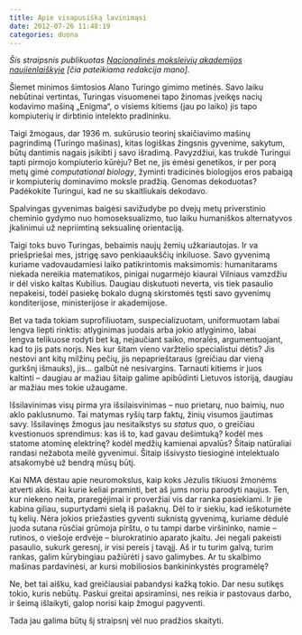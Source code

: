 ```yaml
---
title: Apie visapusišką lavinimąsi
date: 2012-07-26 11:48:19
categories: duona
---
```


*Šis straipsnis publikuotas [Nacionalinės moksleivių akademijos naujienlaiškyje](http://www.nmakademija.lt/nma-zmones/jonas-kubilius-apie-visapusiska-lavinimasi/) [čia pateikiama redakcija mano].*

Šiemet minimos šimtosios Alano Turingo gimimo metinės. Savo laiku nebūtinai vertintas, Turingas visuomenei tapo žinomas įveikęs nacių kodavimo mašiną „Enigma“, o visiems kitiems (jau po laiko) jis tapo kompiuterių ir dirbtinio intelekto pradininku.

Taigi žmogaus, dar 1936 m. sukūrusio teorinį skaičiavimo mašinų pagrindimą (Turingo mašinas), kitas logiškas žingsnis gyvenime, sakytum, būtų dantimis nagais įsikibti į savo išradimą. Pavyzdžiui, kas trukdė Turingui tapti pirmojo kompiuterio kūrėju? Bet ne, jis ėmėsi genetikos, ir per porą metų gimė *computational biology*, žyminti tradicinės biologijos eros pabaigą ir kompiuterių dominavimo moksle pradžią. Genomas dekoduotas? Padėkokite Turingui, kad ne su skaitliukais dekodavo.

Spalvingas gyvenimas baigėsi savižudybe po dvejų metų priverstinio cheminio gydymo nuo homoseksualizmo, tuo laiku humaniškos alternatyvos įkalinimui už nepriimtiną seksualinę orientaciją.

Taigi toks buvo Turingas, bebaimis naujų žemių užkariautojas. Ir va priešpriešai mes, įstrigę savo penkiaaukščių inkiluose. Savo gyvenimą kuriame vadovaudamiesi laiko patikrintomis maksimomis: humanitarams niekada nereikia matematikos, pinigai nugarmėjo kiaurai Vilniaus vamzdžiu ir dėl visko kaltas Kubilius. Daugiau diskutuoti neverta, vis tiek pasaulio nepakeisi, todėl pasiekę bokalo dugną skirstomės tęsti savo gyvenimų konditerijose, ministerijose ir akademijose.

Bet va tada tokiam suprofiliuotam, suspecializuotam, uniformuotam labai lengva liepti rinktis: atlyginimas juodais arba jokio atlyginimo, labai lengva telikuose rodyti bet ką, nejaučiant saiko, moralės, argumentuojant, kad to jis pats norįs. Nes kur šitam vieno varžtelio specialistui dėtis? Jis nestovi ant kitų milžinų pečių, jis nepaprieštaraus (greičiau dar vieną gurkšnį išmauks), jis… galbūt nė nesivargins. Tarnauti kitiems ir juos kaltinti – daugiau ar mažiau šitaip galime apibūdinti Lietuvos istoriją, daugiau ar mažiau mes tokie užaugame.

Išsilavinimas visų pirma yra išsilaisvinimas – nuo prietarų, nuo baimių, nuo aklo paklusnumo. Tai matymas ryšių tarp faktų, žinių visumos įjautimas savy. Išsilavinęs žmogus jau nesitaikstys su *status quo*, o greičiau kvestionuos sprendimus: kas iš to, kad gavau dešimtuką? kodėl mes statome atominę elektrinę? kodėl medžių kamienai apvalūs? Šitaip natūraliai randasi nežabota meilė gyvenimui. Šitaip išsivysto tiesioginė intelektualo atsakomybė už bendrą mūsų būtį.

Kai NMA dėstau apie neuromokslus, kaip koks Jėzulis tikiuosi žmonėms atverti akis. Kai kurie keliai praminti, bet aš jums noriu parodyti naujus. Ten, kur niekeno neita, praregėjimai ir proveržiai vis dar ranka pasiekiami. Ir jie kabina giliau, supurtydami sielą iš pašaknų. Dėl to ir siekiu, kad ieškotumėte tų kelių. Nėra jokios priežasties gyventi suknistą gyvenimą, kuriame dėdulė juoda sutana rūsčiai grūmoja pirštu, o tu tampi darbe viršininko, namie – rutinos, o viešoje erdvėje – biurokratinio aparato įkaitu. Jei negali pakeisti pasaulio, sukurk geresnį, ir visi pereis į tavąjį. Aš ir tu turim galvą, turim rankas, galim kūrybingiau pažiūrėti į savo galimybes. Ar tu skalbimo mašinas pardavinėsi, ar kursi mobiliosios bankininkystės programėlę?

Ne, bet tai aišku, kad greičiausiai pabandysi kažką tokio. Dar nesu sutikęs tokio, kuris nebūtų. Paskui greitai apsiraminsi, nes reikia ir pastovaus darbo, ir šeimą išlaikyti, galop norisi kaip žmogui pagyventi.

Tada jau galima būtų šį straipsnį vėl nuo pradžios skaityti.
